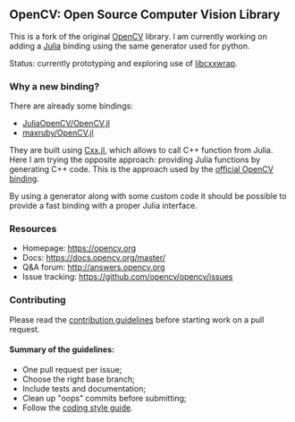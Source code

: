 ## OpenCV: Open Source Computer Vision Library

This is a fork of the original [OpenCV](https://github.com/opencv/opencv) library.
I am currently working on adding a [Julia](https://github.com/JuliaLang/julia) binding using the same generator used for python.

Status: currently prototyping and exploring use of [libcxxwrap](https://github.com/JuliaInterop/libcxxwrap-julia/).

### Why a new binding?

There are already some bindings:

 - [JuliaOpenCV/OpenCV.jl](https://github.com/JuliaOpenCV/OpenCV.jl)
 - [maxruby/OpenCV.jl](https://github.com/maxruby/OpenCV.jl)

They are built using [Cxx.jl](https://github.com/JuliaInterop/Cxx.jl), which allows to call C++ function from Julia.
Here I am trying the opposite approach: providing Julia functions by generating C++ code. This is the approach used by the [official OpenCV binding](https://docs.opencv.org/4.1.0/da/d49/tutorial_py_bindings_basics.html).

By using a generator along with some custom code it should be possible to provide a fast binding with a proper Julia interface.


### Resources

* Homepage: <https://opencv.org>
* Docs: <https://docs.opencv.org/master/>
* Q&A forum: <http://answers.opencv.org>
* Issue tracking: <https://github.com/opencv/opencv/issues>

### Contributing

Please read the [contribution guidelines](https://github.com/opencv/opencv/wiki/How_to_contribute) before starting work on a pull request.

#### Summary of the guidelines:

* One pull request per issue;
* Choose the right base branch;
* Include tests and documentation;
* Clean up "oops" commits before submitting;
* Follow the [coding style guide](https://github.com/opencv/opencv/wiki/Coding_Style_Guide).
